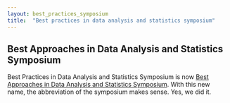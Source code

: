 ```yaml
---
layout: best_practices_symposium
title:  "Best practices in data analysis and statistics symposium"
---
```


## Best Approaches in Data Analysis and Statistics Symposium

Best Practices in Data Analysis and Statistics Symposium is now [Best Approaches in Data Analysis and Statistics Symposium](../best_approaches_symposium/). With this new name, the abbreviation of the symposium makes sense. Yes, we did it.

